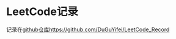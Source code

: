 # LeetCode记录

记录在[github仓库https://github.com/DuGuYifei/LeetCode_Record](https://github.com/DuGuYifei/LeetCode_Record)